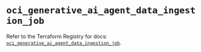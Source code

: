 # `oci_generative_ai_agent_data_ingestion_job`

Refer to the Terraform Registry for docs: [`oci_generative_ai_agent_data_ingestion_job`](https://registry.terraform.io/providers/oracle/oci/6.18.0/docs/resources/generative_ai_agent_data_ingestion_job).
